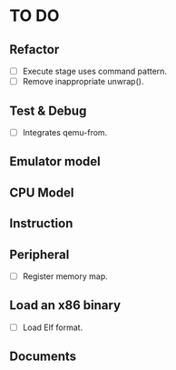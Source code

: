# TO DO

## Refactor

- [ ] Execute stage uses command pattern.
- [ ] Remove inappropriate unwrap().

## Test & Debug

- [ ] Integrates qemu-from.

## Emulator model

## CPU Model

## Instruction

## Peripheral

- [ ] Register memory map.

## Load an x86 binary

- [ ] Load Elf format.

## Documents
